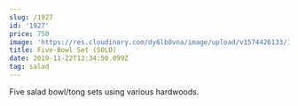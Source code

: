 ```yaml
---
slug: /1927
id: '1927'
price: 750
image: 'https://res.cloudinary.com/dy6lb8vna/image/upload/v1574426133/IMG_6466.jpg'
title: Five-Bowl Set (SOLD)
date: 2019-11-22T12:34:50.099Z
tag: salad
---
```

Five salad bowl/tong sets using various hardwoods.
